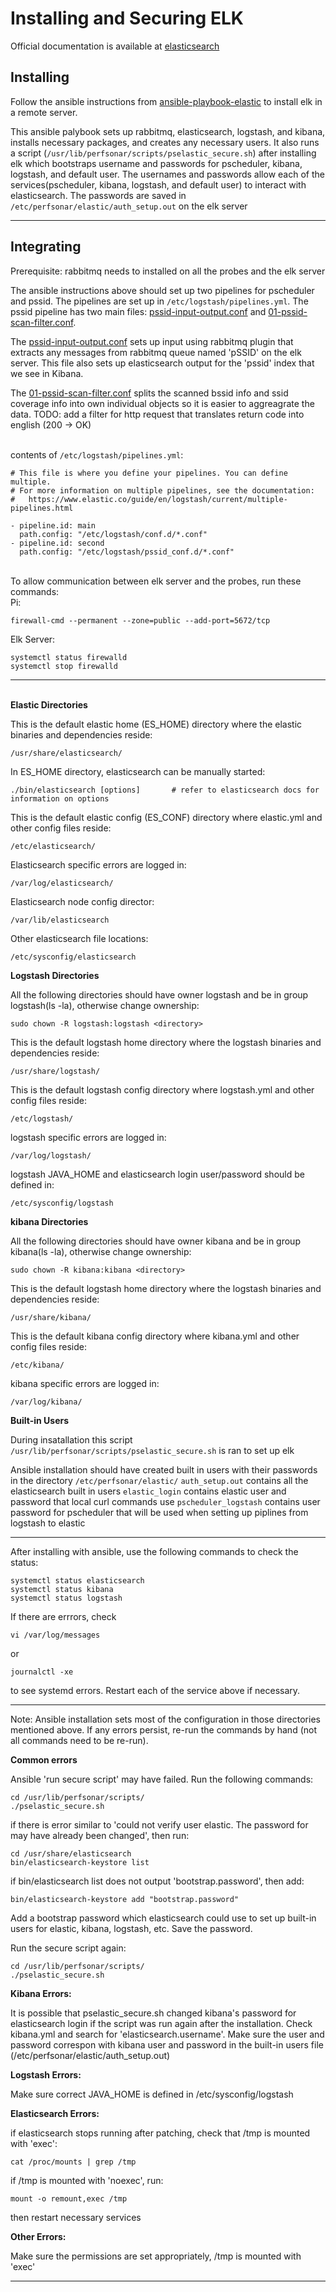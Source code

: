# Installing and Securing ELK

Official documentation is available at [elasticsearch](https://www.elastic.co/guide/en/elasticsearch/reference/current/elasticsearch-intro.html)

**Installing**
--

Follow the ansible instructions from [ansible-playbook-elastic](https://github.com/UMNET-perfSONAR/ansible-playbook-elastic) to install elk in a remote server.

This ansible palybook sets up rabbitmq, elasticsearch, logstash, and kibana, installs necessary packages, and creates any necessary users. It also runs a script (`/usr/lib/perfsonar/scripts/pselastic_secure.sh`) after installing elk which bootstraps username and passwords for pscheduler, kibana, logstash, and default user. The usernames and passwords allow each of the services(pscheduler, kibana, logstash, and default user) to interact with elasticsearch. The passwords are saved in `/etc/perfsonar/elastic/auth_setup.out` on the elk server

---

**Integrating**
--

Prerequisite: rabbitmq needs to installed on all the probes and the elk server


The ansible instructions above should set up two pipelines for pscheduler and pssid. The pipelines are set up in `/etc/logstash/pipelines.yml`. The pssid pipeline has two main files: [pssid-input-output.conf](https://github.com/UMNET-perfSONAR/pSSID/blob/master/logstash_conf/pssid_conf.d/pssid-input-output.conf) and [01-pssid-scan-filter.conf](https://github.com/UMNET-perfSONAR/pSSID/blob/master/logstash_conf/pssid_conf.d/01-pssid-scan-filter.conf). 

The [pssid-input-output.conf](https://github.com/UMNET-perfSONAR/pSSID/blob/master/logstash_conf/pssid_conf.d/pssid-input-output.conf) sets up input using rabbitmq plugin that extracts any messages from rabbitmq queue named 'pSSID' on the elk server. This file also sets up elasticsearch output for the 'pssid' index that we see in Kibana.

The [01-pssid-scan-filter.conf](https://github.com/UMNET-perfSONAR/pSSID/blob/master/logstash_conf/pssid_conf.d/01-pssid-scan-filter.conf) splits the scanned bssid info and ssid coverage info into own individual objects so it is easier to aggreagrate the data.
TODO: add a filter for http request that translates return code into english (200 -> OK)

\
contents of `/etc/logstash/pipelines.yml`:
```
# This file is where you define your pipelines. You can define multiple.
# For more information on multiple pipelines, see the documentation:
#   https://www.elastic.co/guide/en/logstash/current/multiple-pipelines.html

- pipeline.id: main
  path.config: "/etc/logstash/conf.d/*.conf"
- pipeline.id: second
  path.config: "/etc/logstash/pssid_conf.d/*.conf"

```
\
To allow communication between elk server and the probes, run these commands:\
Pi:
```
firewall-cmd --permanent --zone=public --add-port=5672/tcp
```

Elk Server:
```
systemctl status firewalld
systemctl stop firewalld
```



---
\
**Elastic Directories**

This is the default elastic home (ES_HOME) directory where the elastic binaries and dependencies reside:

```
/usr/share/elasticsearch/
```
In ES_HOME directory, elasticsearch can be manually started:
```
./bin/elasticsearch [options]		# refer to elasticsearch docs for information on options
```

This is the default elastic config (ES_CONF) directory where elastic.yml and other config files reside:

```
/etc/elasticsearch/
```

Elasticsearch specific errors are logged in:

```
/var/log/elasticsearch/
```

Elasticsearch node config director:
```
/var/lib/elasticsearch
```

Other elasticsearch file locations:
```
/etc/sysconfig/elasticsearch
```


**Logstash Directories**

All the following directories should have owner logstash and be in group logstash(ls -la), otherwise change ownership:
```
sudo chown -R logstash:logstash <directory>
```

This is the default logstash home directory where the logstash binaries and dependencies reside:

```
/usr/share/logstash/
```

This is the default logstash config directory where logstash.yml and other config files reside:

```
/etc/logstash/
```

logstash specific errors are logged in:

```
/var/log/logstash/
```

logstash JAVA_HOME and elasticsearch login user/password should be defined in:
```
/etc/sysconfig/logstash
```


**kibana Directories**

All the following directories should have owner kibana and be in group kibana(ls -la), otherwise change ownership:
``` 
sudo chown -R kibana:kibana <directory>
```

This is the default logstash home directory where the logstash binaries and dependencies reside:

```
/usr/share/kibana/
```

This is the default kibana config directory where kibana.yml and other config files reside:

```
/etc/kibana/
```

kibana specific errors are logged in:

```
/var/log/kibana/
```


**Built-in Users**

During insatallation this script `/usr/lib/perfsonar/scripts/pselastic_secure.sh` is ran to set up elk


Ansible installation should have created built in users with their passwords in the directory `/etc/perfsonar/elastic/`
	`auth_setup.out` contains all the elasticsearch built in users
	`elastic_login` contains elastic user and password that local curl commands use
	`pscheduler_logstash` contains user password for pscheduler that will be used when setting up piplines from logstash to elastic


---


After installing with ansible, use the following commands to check the status:

```
systemctl status elasticsearch
systemctl status kibana
systemctl status logstash
```

If there are errrors, check 
```
vi /var/log/messages
```
or
```
journalctl -xe
```
to see systemd errors. Restart each of the service above if necessary.

---


Note: Ansible installation sets most of the configuration in those directories mentioned above. If any errors persist, re-run the commands by hand (not all commands need to be re-run). 

**Common errors**

Ansible 'run secure script' may have failed. Run the following commands:
```
cd /usr/lib/perfsonar/scripts/
./pselastic_secure.sh
```

if there is error similar to 'could not verify user elastic. The password for may have already been changed', then run:
```
cd /usr/share/elasticsearch
bin/elasticsearch-keystore list
```

if bin/elasticsearch list does not output 'bootstrap.password', then add:
```
bin/elasticsearch-keystore add "bootstrap.password"
```
Add a bootstrap password which elasticsearch could use to set up built-in users for elastic, kibana, logstash, etc. Save the password.

Run the secure script again:
```
cd /usr/lib/perfsonar/scripts/
./pselastic_secure.sh
```

**Kibana Errors:**

It is possible that pselastic_secure.sh changed kibana's password for elasticsearch login if the script was run again after the installation. Check kibana.yml and search for 'elasticsearch.username'. Make sure the user and password correspon with kibana user and password in the built-in users file (/etc/perfsonar/elastic/auth_setup.out)

**Logstash Errors:**

 Make sure correct JAVA_HOME is defined in /etc/sysconfig/logstash

**Elasticsearch Errors:**

 if elasticsearch stops running after patching, check that /tmp is mounted with 'exec':
```
cat /proc/mounts | grep /tmp
```
if /tmp is mounted with 'noexec', run:
```
mount -o remount,exec /tmp
```
then restart necessary services

**Other Errors:**

 Make sure the permissions are set appropriately, /tmp is mounted with 'exec'



---


